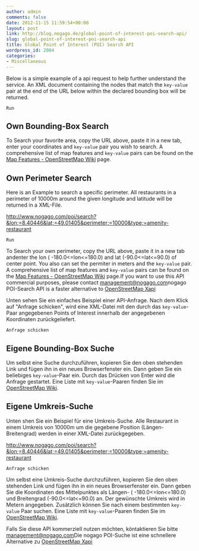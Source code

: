 ```yaml
---
author: admin
comments: false
date: 2012-11-15 11:59:54+00:00
layout: post
link: http://blog.nogago.de/global-point-of-interest-poi-search-api/
slug: global-point-of-interest-poi-search-api
title: Global Point of Interest (POI) Search API
wordpress_id: 2084
categories:
- Miscellaneous
---
```



	
	
	






Below is a simple example of a api request to help further understand the service. An XML document containing the nodes that match the `key-value` pair at the end of the URL below within the declared bounding box will be returned.


  




  




	Run



  










## Own Bounding-Box Search

  





	

To Search your favorite area, copy the URL above, paste it in a new tab, enter your coordinates and `key-value` pair you wish to search. A comprehensive list of map features and `key-value` pairs can be found on the [Map Features - OpenStreetMap Wiki](http://wiki.openstreetmap.org/wiki/Map_Features#Tourism) page.   
  







## Own Perimeter Search

  




Here is an Example to search a specific perimeter. All restaurants in a perimeter of 10000m around the given longitude and latitude will be returned in a XML-File.





http://www.nogago.com/poi/search?&lon;=8.40446&lat;=49.01405&perimeter;=10000&type;=amenity-restaurant





	Run






To Search your own perimeter, copy the URL above, paste it in a new tab andenter the lon ( -180.0<=lon<=180.0) and lat (-90.0<=lat<=90.0) of center point. You also can set the permiter in meters and the `key-value` pair. A comprehensive list of map features and `key-value` pairs can be found on the [Map Features - OpenStreetMap Wiki](http://wiki.openstreetmap.org/wiki/Map_Features#Tourism) page.If you want to use this API commercial purposes, please contact [management@nogago.com](mailto:management@nogago.com)nogago POI-Search API is a faster alternative to [OpenStreetMap Xapi](http://wiki.openstreetmap.org/wiki/Xapi)





	
	
	






Unten sehen Sie ein einfaches Beispiel einer API-Anfrage. Nach dem Klick auf "Anfrage schicken", wird eine XML-Datei mit den durch das `key-value`-Paar angegebenen Points of Interest innerhalb der angegebenen Koordinaten zurückgeliefert.


  




  




	Anfrage schicken



  










## Eigene Bounding-Box Suche

  





	

Um selbst eine Suche durchzuführen, kopieren Sie den oben stehenden Link und fügen ihn in ein neues Browserfenster ein. Dann geben Sie ein beliebiges `key-value`-Paar ein. Durch das Drücken von Enter wird die Anfrage gestartet. Eine Liste mit  `key-value`-Paaren finden Sie im [OpenStreetMap Wiki](http://wiki.openstreetmap.org/wiki/Map_Features#Tourism). 

	





## Eigene Umkreis-Suche

  




Unten shen Sie ein Beispiel für eine Umkreis-Suche. Alle Restaurant in einem Umkreis von 10000m um die gegebene Position (Längen-Breitengrad) werden in einer XML-Datei zurückgegeben.





http://www.nogago.com/poi/search?&lon;=8.40446&lat;=49.01405&perimeter;=10000&type;=amenity-restaurant





	Anfrage schicken






Um selbst eine Umkreis-Suche durchzuführen, kopieren Sie den oben stehenden Link und fügen ihn in ein neues Browserfenster ein. Dann geben Sie die Koordinaten des Mittelpunktes als Längen- ( -180.0<=lon<=180.0) und Breitengrad (-90.0<=lat<=90.0) an. Der gewünschte Umkreis wird in Metern angegeben. Zusätzlich können Sie nach einem bestimmten `key-value` Paar suchen. Eine Liste mit  `key-value`-Paaren finden Sie im [OpenStreetMap Wiki](http://wiki.openstreetmap.org/wiki/Map_Features#Tourism).  
  
Falls Sie diese API kommerziell nutzen möchten, köntaktieren Sie bitte [management@nogago.com](mailto:management@nogago.com)Die nogago POI-Suche ist eine schnellere Alternative zu [OpenStreetMap Xapi](http://wiki.openstreetmap.org/wiki/Xapi)



